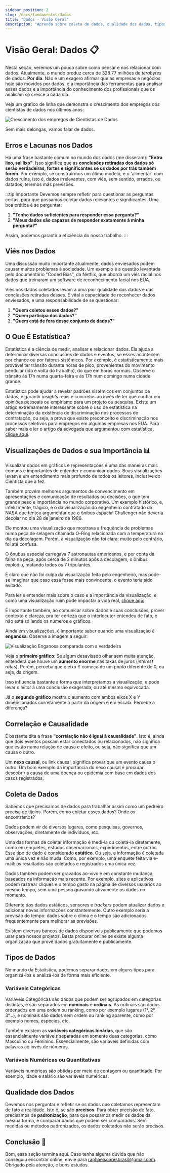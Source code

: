 ```yaml
---
sidebar_position: 2
slug: /docs/fundamentos/dados
title: "Dados - Visão Geral"
description: "Aprenda sobre coleta de dados, qualidade dos dados, tipos de dados e mais."
---
```


# Visão Geral: Dados 📋

Nesta seção, veremos um pouco sobre como pensar e nos relacionar com dados. 
Atualmente, o mundo produz cerca de 328.77 milhões de *terabytes* de dados. **Por dia**. Não é um exagero afirmar que as empresas e
negócios hoje são movidos por dados, e a importância das ferramentas para analisar esses dados e a importância do conhecimento dos profissionais que
os analisam só cresce a cada dia.

Veja um gráfico de linha que demonstra o crescimento dos empregos dos cientistas de dados nos últimos anos:

![Crescimento dos empregos de Cientistas de Dados](/img/data-science-jobs.png)

Sem mais delongas, vamos falar de dados.

## Erros e Lacunas nos Dados

Há uma frase bastante comum no mundo dos dados (me disseram): **"Entra lixo, sai lixo"**. Isso significa que as **conclusões retiradas dos dados só serão**
**verdadeiras, fortes e significantes se os dados por trás também forem**.
Por exemplo, se construirmos um ótimo modelo, e o 'alimentar' com dados ruins, isto é, dados irrelevantes, com viés, sem sentido, errados,
ou datados, teremos más previsões. 

:::tip Importante
Devemos sempre refletir para questionar as perguntas certas, para que possamos coletar dados relevantes e significantes.
Uma boa prática é se perguntar:

1. **"Tenho dados suficientes para responder essa pergunta?"**
2. **"Meus dados são capazes de responder exatamente à minha pergunta?"**

Assim, podemos garantir a eficiência do nosso trabalho.
:::

## Viés nos Dados

Uma discussão muito importante atualmente, dados enviesados podem causar muitos problemas à sociedade. Um exemplo é a
questão levantada pelo documentário "Coded Bias", da Netflix, que aborda um viés racial nos dados que treinaram um
software de reconhecimento facial nos EUA.

Viés nos dados coletados levam a uma pior qualidade dos dados e das conclusões retiradas desses. É vital a capacidade de
reconhecer dados enviesados, e uma responsabilidade de se questionar:

1. **"Quem coletou esses dados?"**
2. **"Quem participa dos dados?"**
3. **"Quem está de fora desse conjunto de dados?"**

## O Que É Estatística?

Estatística é a ciência de medir, analisar e relacionar dados. Ela ajuda a determinar diversas conclusões de dados e eventos, se esses
acontecem por chance ou por fatores sistêmicos. Por exemplo, é estatisticamente mais provável ter trânsito durante horas de pico, provenientes do
movimento pendular (ida e volta do trabalho), do que em horas normais. Observe o trânsito às 17h numa quarta-feira e às 17h num domingo numa cidade grande.

Estatística pode ajudar a revelar padrões sistêmicos em conjuntos de dados, e garantir *insights* reais e concretos ao invés de ter que confiar em opiniões pessoais ou empirismo para um projeto ou pesquisa.
Existe um artigo extremamente interessante sobre o uso de estatística na determinação da existência de discriminação nos processos
de contratação, ou seja, a prova que existe preconceito e discriminação nos processos seletivos para empregos em algumas empresas nos EUA. Para saber mais e ler o artigo da advogada que argumentou com estatística, [clique aqui](https://scholars.law.unlv.edu/facpub/573/). 

## Visualizações de Dados e sua Importância 📊

Visualizar dados em gráficos e representações é uma das maneiras mais comuns e importantes de entender e comunicar dados. Boas visualizações
levam à um entendimento mais profundo de todos os leitores, inclusive do Cientista que a fez.

Também provém melhores argumentos de convencimento em apresentações e comunicação de resultados ou decisões, o que tem grande peso e importância
no mundo corporativo. Um exemplo histórico, e, infelizmente, trágico, é o da visualização do engenheiro contratado da NASA que tentou argumentar que o ônibus espacial Challenger não deveria decolar no dia 28 de janeiro de 1986.

Ele montou uma visualização que mostrava a frequência de problemas numa peça de selagem chamada O-Ring relacionada com a temperatura no dia da decolagem.
Porém, a visualização não foi clara; muito pelo contrário, foi até confusa.

O ônubus espacial carregava 7 astronautas americanos, e por conta da falha na peça, após cerca de 2 minutos após a decolagem,
o ônibus explodiu, matando todos os 7 tripulantes.

É claro que não foi culpa da visualização feita pelo engenheiro, mas pode-se imaginar que caso essa fosse mais convincente,
o evento teria sido evitado.

Para ler e entender mais sobre o caso e a importância da visualização, e como uma visualização ruim pode impactar a vida real,
[clique aqui](https://www.govloop.com/community/blog/challenger-disaster-importance-data-visualization/).

É importante também, ao comunicar sobre dados e suas conclusões, prover contexto e clareza, pra ter certeza que o interlocutor
entendeu de fato, e não está só lendo os números e gráficos.

Ainda em visualizações, é importante saber quando uma visualização é **enganosa**. Observe a imagem a seguir:

![Visualização Enganosa comparada com a verdadeira](/img/misleading-visualizations.png)

Veja o **primeiro gráfico**: Se algum desavisado olhar sem muita atenção, entenderá que houve um **aumento enorme** nas taxas de juros (*interest rates*). Porém, perceba que o eixo Y começa de um ponto diferente de 0, ou seja, da origem.

Isso influencia bastante a forma que interpretamos a visualização, e pode levar o leitor à uma conclusão exagerada, ou até mesmo equivocada. 

Já o **segundo gráfico** mostra o aumento com ambos eixos X e Y dimensionados corretamente a partir da origem e em escala. Percebe a diferença?

## Correlação e Causalidade

É bastante dita a frase **"correlação não é igual à causalidade"**. Isto é, ainda que dois eventos possam estar conectados ou relacionados, não significa que estão numa relação de causa e efeito, ou seja, não significa que um causa o outro.

Um **nexo causal**, ou link causal, significa provar que um evento causa o outro. Um bom exemplo da importância do nexo causal é procurar descobrir a causa de uma doença ou epidemia com base em dados dos casos registrados. 

## Coleta de Dados

Sabemos que precisamos de dados para trabalhar assim como um pedreiro precisa de tijolos. Porém, como coletar esses dados? Onde os encontramos?

Dados podem vir de diversos lugares, como pesquisas, governos, observações,
diretamente de indivíduos, etc.

Uma das formas de coletar informação é medi-la ou coletá-la diretamente, como em
enquetes, estudos observacionais, experimentos, entre outros. Esse tipo de dado é considerado **estático**. Ou seja, a informação é coletada uma única vez e não muda. Como, por exemplo, uma enquete feita via e-mail: os resultados são coletados e registrados uma única vez.

Dados também podem ser gravados ao-vivo e em constante mudança, baseados na informação mais recente. Por exemplo, sites e aplicativos podem rastrear cliques e o tempo gasto na página de diversos usuários ao mesmo tempo, sem uma pessoa gravando ativamente os dados no momento. 

Diferente dos dados estáticos, sensores e *trackers* podem atualizar dados e adicionar novas informações constantemente. Outro exemplo seria a previsão do tempo: dados sobre o clima e o tempo são adicionados frequentemente para melhorar as previsões.

Existem diversos bancos de dados disponíveis publicamente que podemos usar para nossos projetos. Basta procurar online se existe alguma organização que provê dados gratuitamente e publicamente.

## Tipos de Dados

No mundo da Estatística, podemos separar dados em alguns tipos para organizá-los e analizá-los de forma mais eficiente.

### Variáveis Categóricas

Variáveis Categóricas são dados que podem ser agrupados em categorias distintas, e são separados em **nominais** e **ordinais**. As ordinais são dados ordenados em uma ordem ou ranking, como por exemplo lugares (1°, 2°, 3°...), e nominais são dados sem ordem ou ranking aparente, como por exemplo nomes, espécies, etc.

Também existem as **variáveis categóricas binárias**, que são essencialmente variáveis separadas em somente duas categorias, como Masculino ou Feminino.
Essencialmente, são variáveis definidas com palavras ao invés de números.

### Variáveis Numéricas ou Quantitativas

Variáveis numéricas são obtidas por meio de contagem ou quantidade. Por exemplo, idade e salário são variáveis numéricas.

## Qualidade dos Dados

Devemos nos perguntar e refletir se os dados que coletamos representam de fato a realidade. Isto é, se são **precisos**. Para obter precisão de fato, precisamos de **padronização**, para que possamos medir os dados da mesma forma, e comparar dados que podem ser comparados. Sem medidas ou métodos padronizados, os dados coletados não serão precisos.


## Conclusão 🎑

Bom, essa seção termina aqui.
Caso tenha alguma dúvida que não conseguiu encontrar online, envie para raphaelsoaresbrasil@gmail.com.
Obrigado pela atenção, e bons estudos.